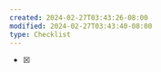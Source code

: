 ```yaml
---
created: 2024-02-27T03:43:26-08:00
modified: 2024-02-27T03:43:40-08:00
type: Checklist
---
```


- [x] 
